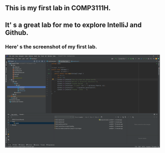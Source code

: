 ## This is my first lab in COMP3111H.

## It' s a great lab for me to explore IntelliJ and Github.

### Here' s the screenshot of my first lab.

![img.png](../../../../img.png)